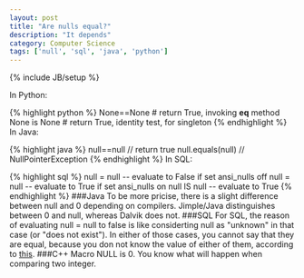 ```yaml
---
layout: post
title: "Are nulls equal?"
description: "It depends"
category: Computer Science
tags: ['null', 'sql', 'java', 'python']
---
```

{% include JB/setup %}

In Python:

{% highlight python %}
None==None # return True, invoking __eq__ method 
None is None # return True, identity test, for singleton
{% endhighlight %}
In Java: 

{% highlight java %}
null==null // return true
null.equals(null) // NullPointerException
{% endhighlight %}
In SQL:

{% highlight sql %}
null = null -- evaluate to False if set ansi_nulls off
null = null -- evaluate to True if set ansi_nulls on
null IS null -- evaluate to True
{% endhighlight %}
###Java
To be more pricise, there is a slight difference between null and 0 depending on compilers. Jimple/Java distinguishes between 0 and null, whereas Dalvik does not.
###SQL
For SQL, the reason of evaluating null = null to false is like considerting null as "unknown" in that case (or "does not exist"). In either of those cases, you cannot say that they are equal, because you don not know the value of either of them, according to [this](http://stackoverflow.com/questions/1843451/why-does-null-null-evaluate-to-false-in-sql-server). 
###C++
Macro NULL is 0. You know what will happen when comparing two integer. 

